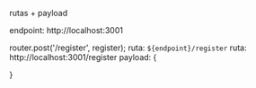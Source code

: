 rutas + payload

endpoint: http://localhost:3001

router.post('/register', register);
ruta: `${endpoint}/register`
ruta: http://localhost:3001/register
payload: {
    
}
